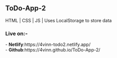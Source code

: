 <h2>ToDo-App-2</h2>

HTML | CSS | JS | Uses LocalStorage to store data

<h3>Live on:-</h3>
- <b>Netlify</b>:https://4vinn-todo2.netlify.app/ <br>
- <b>Github</b>:https://4vinn.github.io/ToDo-App-2/<br>




